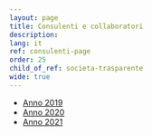 ```yaml
---
layout: page
title: Consulenti e collaboratori
description: 
lang: it
ref: consulenti-page
order: 25
child_of_ref: societa-trasparente
wide: true
---
```


* [Anno 2019](./2019)
* [Anno 2020](./2020)
* [Anno 2021](./2021)
